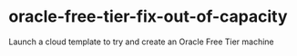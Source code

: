 # oracle-free-tier-fix-out-of-capacity
Launch a cloud template to try and create an Oracle Free Tier machine
